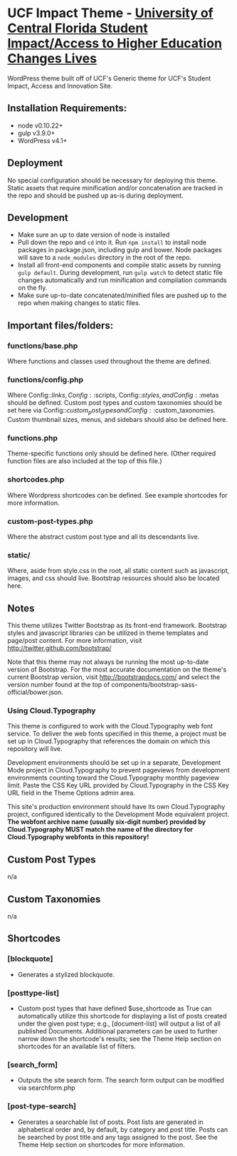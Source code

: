 # UCF Impact Theme - [University of Central Florida Student Impact/Access to Higher Education Changes Lives](http://www.ucf.edu/impact/)

WordPress theme built off of UCF's Generic theme for UCF's Student Impact, Access and Innovation Site.


## Installation Requirements:
* node v0.10.22+
* gulp v3.9.0+
* WordPress v4.1+


## Deployment
No special configuration should be necessary for deploying this theme.  Static assets that require minification and/or concatenation are tracked in the repo and should be pushed up as-is during deployment.


## Development
- Make sure an up to date version of node is installed
- Pull down the repo and `cd` into it.  Run `npm install` to install node packages in package.json, including gulp and bower.  Node packages will save to a `node_modules` directory in the root of the repo.
- Install all front-end components and compile static assets by running `gulp default`.  During development, run `gulp watch` to detect static file changes automatically and run minification and compilation commands on the fly.
- Make sure up-to-date concatenated/minified files are pushed up to the repo when making changes to static files.


## Important files/folders:

### functions/base.php
Where functions and classes used throughout the theme are defined.

### functions/config.php
Where Config::$links, Config::$scripts, Config::$styles, and
Config::$metas should be defined.  Custom post types and custom taxonomies should
be set here via Config::$custom_post_types and Config::$custom_taxonomies.
Custom thumbnail sizes, menus, and sidebars should also be defined here.

### functions.php
Theme-specific functions only should be defined here.  (Other required
function files are also included at the top of this file.)

### shortcodes.php
Where Wordpress shortcodes can be defined.  See example shortcodes for more
information.

### custom-post-types.php
Where the abstract custom post type and all its descendants live.

### static/
Where, aside from style.css in the root, all static content such as
javascript, images, and css should live.
Bootstrap resources should also be located here.


## Notes

This theme utilizes Twitter Bootstrap as its front-end framework. Bootstrap styles and javascript libraries can be utilized in theme templates and page/post content. For more information, visit http://twitter.github.com/bootstrap/

Note that this theme may not always be running the most up-to-date version of Bootstrap. For the most accurate documentation on the theme's current Bootstrap version, visit http://bootstrapdocs.com/ and select the version number found at the top of components/bootstrap-sass-official/bower.json.

### Using Cloud.Typography
This theme is configured to work with the Cloud.Typography web font service.  To deliver the web fonts specified in
this theme, a project must be set up in Cloud.Typography that references the domain on which this repository will live.

Development environments should be set up in a separate, Development Mode project in Cloud.Typography to prevent pageviews
from development environments counting toward the Cloud.Typography monthly pageview limit.  Paste the CSS Key URL provided
by Cloud.Typography in the CSS Key URL field in the Theme Options admin area.

This site's production environment should have its own Cloud.Typography project, configured identically to the Development
Mode equivalent project.  **The webfont archive name (usually six-digit number) provided by Cloud.Typography MUST match the
name of the directory for Cloud.Typography webfonts in this repository!**


## Custom Post Types
n/a


## Custom Taxonomies
n/a


## Shortcodes

### [blockquote]
* Generates a stylized blockquote.

### [posttype-list]
* Custom post types that have defined $use_shortcode as True can automatically
utilize this shortcode for displaying a list of posts created under the given
post type; e.g., [document-list] will output a list of all published Documents.
Additional parameters can be used to further narrow down the shortcode's results;
see the Theme Help section on shortcodes for an available list of filters.

### [search_form]
* Outputs the site search form.  The search form output can be modified via
searchform.php

### [post-type-search]
* Generates a searchable list of posts. Post lists are generated in alphabetical order and, by default, by category and post title. Posts can be searched by post title and any tags assigned to the post. See the Theme Help section on shortcodes for more information.
